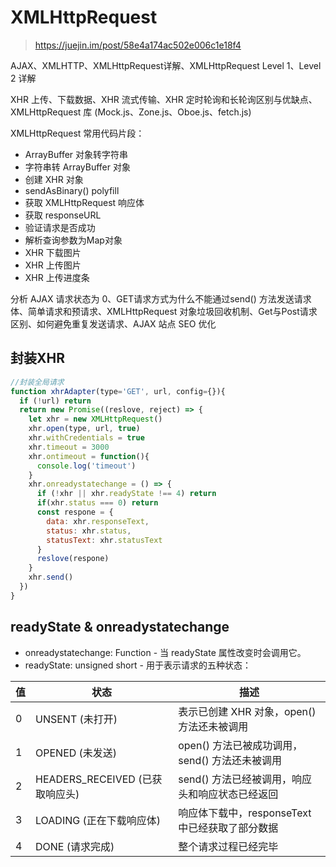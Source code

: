 # XMLHttpRequest

> https://juejin.im/post/58e4a174ac502e006c1e18f4



AJAX、XMLHTTP、XMLHttpRequest详解、XMLHttpRequest Level 1、Level 2 详解

XHR 上传、下载数据、XHR 流式传输、XHR 定时轮询和长轮询区别与优缺点、XMLHttpRequest 库 (Mock.js、Zone.js、Oboe.js、fetch.js)

XMLHttpRequest 常用代码片段：

- ArrayBuffer 对象转字符串
- 字符串转 ArrayBuffer 对象
- 创建 XHR 对象
- sendAsBinary() polyfill
- 获取 XMLHttpRequest 响应体
- 获取 responseURL
- 验证请求是否成功
- 解析查询参数为Map对象
- XHR 下载图片
- XHR 上传图片
- XHR 上传进度条

分析 AJAX 请求状态为 0、GET请求方式为什么不能通过send() 方法发送请求体、简单请求和预请求、XMLHttpRequest 对象垃圾回收机制、Get与Post请求区别、如何避免重复发送请求、AJAX 站点 SEO 优化

## 封装XHR

```js
//封装全局请求
function xhrAdapter(type='GET', url, config={}){
  if (!url) return
  return new Promise((reslove, reject) => {
    let xhr = new XMLHttpRequest()
    xhr.open(type, url, true)
    xhr.withCredentials = true
    xhr.timeout = 3000
    xhr.ontimeout = function(){
      console.log('timeout')
    }
    xhr.onreadystatechange = () => {
      if (!xhr || xhr.readyState !== 4) return
      if(xhr.status === 0) return
      const respone = {
        data: xhr.responseText,
        status: xhr.status,
        statusText: xhr.statusText
      }
      reslove(respone)
    }
    xhr.send()
  })
}
```



## readyState & onreadystatechange

- onreadystatechange:  Function - 当 readyState 属性改变时会调用它。
- readyState:  unsigned short - 用于表示请求的五种状态：

| 值   | 状态                            | 描述                                            |
| ---- | ------------------------------- | ----------------------------------------------- |
| 0    | UNSENT (未打开)                 | 表示已创建 XHR 对象，open() 方法还未被调用      |
| 1    | OPENED (未发送)                 | open() 方法已被成功调用，send() 方法还未被调用  |
| 2    | HEADERS_RECEIVED (已获取响应头) | send() 方法已经被调用，响应头和响应状态已经返回 |
| 3    | LOADING (正在下载响应体)        | 响应体下载中，responseText中已经获取了部分数据  |
| 4    | DONE (请求完成)                 | 整个请求过程已经完毕                            |

